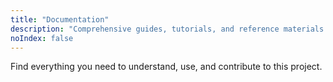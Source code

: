 ```yaml
---
title: "Documentation"
description: "Comprehensive guides, tutorials, and reference materials to help you get the most out of this project."
noIndex: false
---
```


Find everything you need to understand, use, and contribute to this project.
